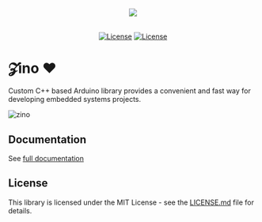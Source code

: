 <h6 align="center">
    <img src="https://github.com/saleem-hadad/zino/blob/master/assets/logo.png"/>
</h6>

<p align="center">
<a href="https://github.com/saleem-hadad/zino"><img src="https://img.shields.io/github/release/saleem-hadad/zino.svg" alt="License"></a>
<a href="https://github.com/saleem-hadad/zino"><img src="https://poser.pugx.org/laravel/framework/license.svg" alt="License"></a>
</p>


# 𝓩ino ♥️

Custom C++ based Arduino library provides a convenient and fast way for developing embedded systems projects.

![zino](https://pbs.twimg.com/media/DmcXBgMU4AEV-dU.png:medium)

## Documentation


See [full documentation](https://zino.binarytorch.com.my)


## License

This library is licensed under the MIT License - see the [LICENSE.md](LICENSE) file for details.
